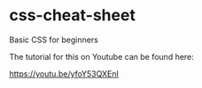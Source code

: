 # css-cheat-sheet
Basic CSS for beginners

The tutorial for this on Youtube can be found here:

https://youtu.be/yfoY53QXEnI

